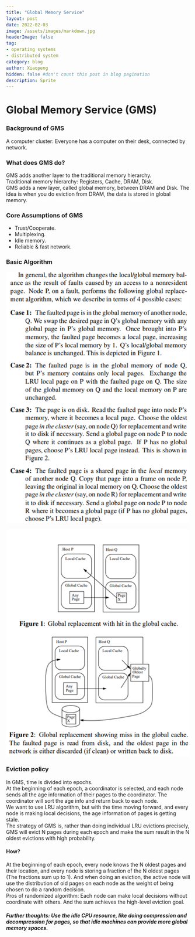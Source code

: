 ```yaml
---
title: "Global Memory Service"
layout: post
date: 2022-02-03
image: /assets/images/markdown.jpg
headerImage: false
tag:
- operating systems
- distributed system
category: blog
author: Xiaopeng
hidden: false #don't count this post in blog pagination
description: Sprite
---
```


# Global Memory Service (GMS)
### Background of GMS  
A computer cluster: Everyone has a computer on their desk, connected by network.   

### What does GMS do?  
GMS adds another layer to the traditional memory hierarchy.   
Traditional memory hierarchy: Registers, Cache, DRAM, Disk.   
GMS adds a new layer, called global memory, between DRAM and Disk. The idea is when you do eviction from DRAM, the data is stored in global memory.   

### Core Assumptions of GMS
* Trust/Cooperate.   
* Multiplexing.   
* Idle memory.  
* Reliable & fast network.  


### Basic Algorithm
![img_1.png](../assets/images/gms1.png)

![img_1.png](../assets/images/gms2.png)
 
### Eviction policy
In GMS, time is divided into epochs.     
At the beginning of each epoch, a coordinator is selected, and each node sends all the age information of their pages to the coordinator. The coordinator will sort the age info and return back to each node.  
We want to use LRU algorithm, but with the time moving forward, and every node is making local decisions, the age information of pages is getting stale.   
The strategy of GMS is, rather than doing individual LRU evictions precisely, GMS will evict N pages during each epoch and make the sum result in the N oldest evictions with high probability.    
#### How?  
At the beginning of each epoch, every node knows the N oldest pages and their location, and every node is storing a fraction of the N oldest pages (The fractions sum up to 1). And when doing an eviction, the active node will use the distribution of old pages on each node as the weight of being chosen to do a random decision.   
Pros of randomized algorithm: Each node can make local decisions without coordinate with others. And the sum achieves the high-level eviction goal.  

##### Further thoughts: Use the idle CPU resource, like doing compression and decompression for pages, so that idle machines can provide more global memory spaces.

